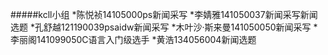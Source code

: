 ﻿#####kcll小组
*陈悦祯14105000ps新闻采写
*李婧雅141050037新闻采写新闻选题
*孔舒越121190039psaidw新闻采写
*木叶沙·斯来曼141050050新闻采写
*李丽阁141099050C语言入门级选手
*黄浩134056004新闻选题

